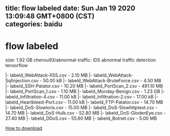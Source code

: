 
title: flow labeled
date: Sun Jan 19 2020 13:09:48 GMT+0800 (CST)    
categories: baidu
---

# flow labeled
size: 1.92 GB
 chenxu93/abnormal-traffic: IDS abnormal traffic detection tensorflow
 
|- labeld_WebAttack-XSS.csv - 2.10 MB
|- labeld_WebAttack-SqlInjection.csv - 50.00 kB
|- labeld_WebAttack-BruteForce.csv - 4.50 MB
|- labeld_SSH-Patator.csv - 10.20 MB
|- labeld_PortScan_2.csv - 491.10 MB
|- labeld_PortScan_1.csv - 1.10 MB
|- labeld_Monday-Benign.csv - 1.23 GB
|- labeld_Infiltration-4.csv - 11.00 kB
|- labeld_Infiltration-2.csv - 17.00 kB
|- labeld_Heartbleed-Port.csv - 11.00 kB
|- labeld_FTP-Patator.csv - 14.70 MB
|- labeld_DoS-Slowloris.csv - 15.00 MB
|- labeld_DoS-Slowhttptest.csv - 14.70 MB
|- labeld_DoS-Hulk.csv - 52.80 MB
|- labeld_DoS-GlodenEye.csv - 27.40 MB
|- labeld_DDoS.csv - 55.60 MB
|- labeld_Botnet.csv - 5.00 MB

[How to download](https://bpcam.bemobtrk.com/go/2ceec3aa-1ca2-46d6-b9ff-aaa5c184517c?jno=369)